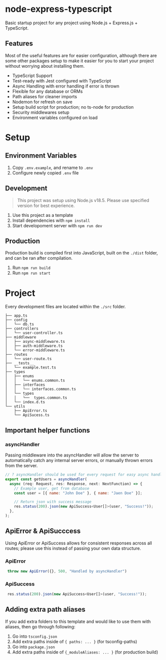 # node-express-typescript
Basic startup project for any project using Node.js + Express.js + TypeScript.

## Features
Most of the useful features are for easier configuration, although there are some other packages setup to make it easier for you to start your project without worrying about installing them.

- TypeScript Support
- Test-ready with Jest configured with TypeScript
- Async Handling with error handling if error is thrown
- Flexible for any database or ORMs
- Path aliases for cleaner imports
- Nodemon for refresh on save
- Setup build script for production; no ts-node for production
- Security middlewares setup
- Environment variables configured on load

# Setup

## Environment Variables

1. Copy ```.env.example```, and rename to ```.env```
2. Configure newly copied ```.env``` file 

## Development
> This project was setup using Node.js v18.5. Please use specified version for best experience.

1. Use this project as a template
2. Install dependencies with ```npm install```
3. Start developoment server with ```npm run dev```

## Production
Production build is compiled first into JavaScript, built on the ```./dist``` folder, and can be ran after compilation.

1. Run ```npm run build```
2. Run ```npm run start```

# Project
Every development files are located within the ```./src``` folder. 

```
├── app.ts
├── config
│   └── db.ts
├── controllers
│   └── user-controller.ts
├── middleware
│   ├── async-middleware.ts
│   ├── auth-middleware.ts
│   └── error-middleware.ts
├── routes
│   └── user-route.ts
├── __tests__
│   └── example.test.ts
├── types
│   ├── enums
│   │   └── enums.common.ts
│   ├── interfaces
│   │   └── interfaces.common.ts
│   └── types
│   │   └──  types.common.ts
│   └── index.d.ts
└── utils
    ├── ApiError.ts
    └── ApiSucess.ts
```

## Important helper functions

### asyncHandler
Passing middleware into the asyncHandler will allow the server to automatically catch any internal server errors, or manually thrown errors from the server. 
```js
// ? asyncHandler should be used for every request for easy async handling
export const getUsers = asyncHandler(
  async (req: Request, res: Response, next: NextFunction) => {
    // Example user, get from database
    const user = [{ name: "John Doe" }, { name: "Jaen Doe" }];

    // Return json with success message
    res.status(200).json(new ApiSuccess<User[]>(user, "Success!"));
  },
);
```

## ApiError & ApiSucccess
Using ApiError or ApiSuccess allows for consistent responses across all routes; please use this instead of passing your own data structure. 

### ApiError
```js
 throw new ApiError({}, 500, "Handled by asyncHandler")
```

### ApiSuccess
```js
 res.status(200).json(new ApiSuccess<User[]>(user, "Success!"));
```

## Adding extra path aliases
If you add extra folders to this template and would like to use them with aliases, then go through following:

1. Go into ```tsconfig.json```
2. Add extra paths inside of ```{ paths: ... }``` (for tsconfig-paths)
3. Go into ```package.json```
4. Add extra paths inside of ```{_moduleAliases: ... }``` (for production build)

